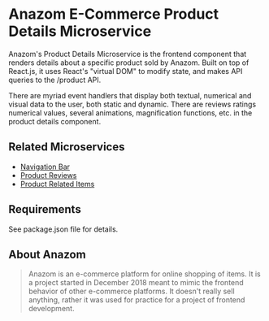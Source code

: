 # Anazom E-Commerce Product Details Microservice

Anazom's Product Details Microservice is the frontend component that renders details about a specific product sold by Anazom. Built on top of React.js, it uses React's "virtual DOM" to modify state, and makes API queries to the /product API. 

There are myriad event handlers that display both textual, numerical and visual data to the user, both static and dynamic. There are reviews ratings numerical values, several animations, magnification functions, etc. in the product details component.


## Related Microservices

  - [Navigation Bar](https://github.com/Accurate-e-Tail/vrtobar-service)
  - [Product Reviews](https://github.com/Quesarito/reviews-service)
  - [Product Related Items](https://github.com/Quesarito/related-items-service)


## Requirements

See package.json file for details.


## About Anazom

> Anazom is an e-commerce platform for online shopping of items. It is a project started in December 2018 meant to mimic the frontend behavior of other e-commerce platforms. It doesn't really sell anything, rather it was used for practice for a project of frontend development.
